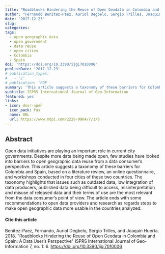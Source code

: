 ```yaml
---
title: "Roadblocks Hindering the Reuse of Open Geodata in Colombia and Spain: A Data User’s Perspective"
author: "Fernando Benitez-Paez, Auriol Degbelo, Sergio Trilles, Joaquin Huerta"
date: '2017-12-23'
slug:
categories:
tags:
  - open geographic data
  - open government
  - data reuse
  - open cities
  - Colombia
  - Spain
doi: 'https://doi.org/10.3390/ijgi7010006'
publishDate: '2017-12-23'
# publication_types:
#   - '2'
# publication: 'PDF'
summary: 'This article suggests a taxonomy of these barriers for Colombia and Spain, based on a literature review, an online questionnaire, and workshops conducted in four cities of these two countries. The taxonomy highlights that issues such as outdated data, low integration of data producers, published data being difficult to access, misinterpretation and misuse of released data and their terms of use are the most relevant from the data consumer’s point of view.'
subtitle: ISPRS International Journal of Geo-Information
featured: yes
links:
- icon: door-open
  icon_pack: fas
  name: URL
  url: https://www.mdpi.com/2220-9964/7/1/6
---
```


## Abstract
Open data initiatives are playing an important role in current city governments. Despite more data being made open, few studies have looked into barriers to open geographic data reuse from a data consumer’s perspective. This article suggests a taxonomy of these barriers for Colombia and Spain, based on a literature review, an online questionnaire, and workshops conducted in four cities of these two countries. The taxonomy highlights that issues such as outdated data, low integration of data producers, published data being difficult to access, misinterpretation and misuse of released data and their terms of use are the most relevant from the data consumer’s point of view. The article ends with some recommendations to open data providers and research as regards steps to make open geographic data more usable in the countries analyzed.

#### Cite this article
Benitez-Paez, Fernando, Auriol Degbelo, Sergio Trilles, and Joaquin Huerta. 2018. "Roadblocks Hindering the Reuse of Open Geodata in Colombia and Spain: A Data User’s Perspective" ISPRS International Journal of Geo-Information 7, no. 1: 6. https://doi.org/10.3390/ijgi7010006